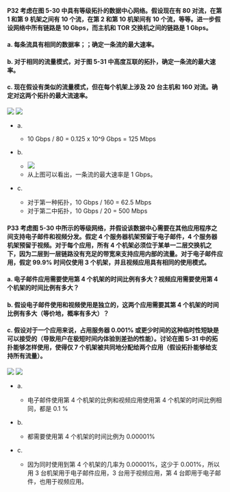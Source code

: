 #### P32 考虑在图 5-30 中具有等级拓扑的数据中心网络。假设现在有 80 对流，在第 1 和第 9 机架之间有 10 个流，在第 2 和第 10 机架间有 10 个流，等等。进一步假设网络中所有链路是 10 Gbps，而主机和 TOR 交换机之间的链路是  1 Gbps。
#### a. 每条流具有相同的数据率；；确定一条流的最大速率。
#### b. 对于相同的流量模式，对于图 5-31 中高度互联的拓扑，确定一条流的最大速率。
#### c. 现在假设有类似的流量模式，但在每个机架上涉及 20 台主机和 160 对流。确定对这两个拓扑的最大流速率。

![](https://github.com/YangXiaoHei/Networking/blob/master/计算机网络自顶向下/05%20链路层/images/p32.png)
![](https://github.com/YangXiaoHei/Networking/blob/master/计算机网络自顶向下/05%20链路层/images/p32.1.png)

  * a.
    * 10 Gbps / 80 = 0.125 x 10^9 Gbps = 125 Mbps

  * b.
    * ![](https://github.com/YangXiaoHei/Networking/blob/master/计算机网络自顶向下/05%20链路层/images/p32.2.png)
    * 从上图可以看出，一条流的最大速率是 1 Gbps。

  * c.
    * 对于第一种拓扑，10 Gbps / 160 = 62.5 Mbps
    * 对于第二中拓扑，10 Gbps / 20 = 500 Mbps

#### P33 考虑图 5-30 中所示的等级网络，并假设该数据中心需要在其他应用程序之间支持电子邮件和视频分发。假定 4 个服务器机架预留于电子邮件，4 个服务器机架预留于视频。对于每个应用，所有 4 个机架必须位于某单一二层交换机之下，因为二层到一层链路没有充足的带宽来支持应用内部的流量。对于电子邮件应用，假定 99.9% 时间仅使用 3 个机架，并且视频应用具有相同的使用模式。
#### a. 电子邮件应用需要使用第 4 个机架的时间比例有多大？视频应用需要使用第 4 个机架的时间比例有多大？
#### b. 假设电子邮件使用和视频使用是独立的，这两个应用需要其第 4 个机架的时间比例有多大（等价地，概率有多大）？
#### c. 假设对于一个应用来说，占用服务器 0.001% 或更少时间的这种临时性短缺是可以接受的（导致用户在极短时间内体验到差劲的性能）。讨论在图 5-31 中的拓扑能够怎样使用，使得仅 7 个机架被共同地分配给两个应用（假设拓扑能够给支持所有流量）。 

![](https://github.com/YangXiaoHei/Networking/blob/master/计算机网络自顶向下/05%20链路层/images/p33.png)
![](https://github.com/YangXiaoHei/Networking/blob/master/计算机网络自顶向下/05%20链路层/images/p33.1.png)

  * a.
    * 电子邮件使用第 4 个机架的比例和视频应用使用第 4 个机架的时间比例相同，都是 0.1 %

  * b.
    * 都需要使用第 4 个机架的时间比例为 0.00001%

  * c.
    * 因为同时使用到第 4 个机架的几率为 0.00001%，这少于 0.001%，所以用 3 台机架用于电子邮件应用，3 台用于视频应用，第 4 台即用于电子邮件，也用于视频应用。